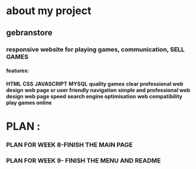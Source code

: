 # about my project
## gebranstore
 
 
 ### responsive website for playing games, communication, SELL GAMES
 
 #### features:
 **HTML**
 **CSS**
 **JAVASCRIPT**
 **MYSQL**
 **quality games**
 **clear professional web design**
 **web page sr user friendly navigation**
 **simple and professional web design**
 **web page speed**
 **search engine optimisation**
 **web compatibility**
 **play games online**

# PLAN :
### PLAN FOR WEEK 8-FINISH THE MAIN PAGE
### PLAN FOR WEEK 9- FINISH THE MENU AND README
